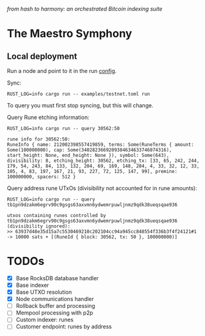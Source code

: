 _from hash to harmony: an orchestrated Bitcoin indexing suite_

# The Maestro Symphony

## Local deployment

Run a node and point to it in the run [config](examples/testnet.toml).

Sync:

```
RUST_LOG=info cargo run -- examples/testnet.toml run
```

To query you must first stop syncing, but this will change.

Query Rune etching information:

```
RUST_LOG=info cargo run -- query 30562:50

rune info for 30562:50:
RuneInfo { name: 212002398557419859, terms: Some(RuneTerms { amount: Some(100000000), cap: Some(3402823669209384634633746074316), start_height: None, end_height: None }), symbol: Some(643), divisibility: 8, etching_height: 30562, etching_tx: [33, 65, 242, 244, 179, 54, 243, 84, 133, 132, 204, 69, 169, 148, 204, 4, 33, 32, 12, 33, 105, 4, 83, 197, 167, 21, 93, 227, 72, 125, 147, 99], premine: 100000000, spacers: 512 }
```

Query address rune UTxOs (divisibility not accounted for in rune amounts):

```
RUST_LOG=info cargo run -- query tb1pn9dzakm6egrv90c9gsgs63axvmn6ydwemrpuwljnmz9qdk38ueqsqae936

utxos containing runes controlled by tb1pn9dzakm6egrv90c9gsgs63axvmn6ydwemrpuwljnmz9qdk38ueqsqae936 (divisibility ignored):
>> 63937d48e35d15a7c5530469210c202104cc94a945cc848554f336b3f4f24121#1 -> 10000 sats + [(RuneId { block: 30562, tx: 50 }, 100000000)]
```

# TODOs

-   [x] Base RocksDB database handler
-   [x] Base indexer
-   [x] Base UTXO resolution
-   [x] Node communications handler
-   [ ] Rollback buffer and processing
-   [ ] Mempool processing with p2p
-   [ ] Custom indexer: runes
-   [ ] Customer endpoint: runes by address
